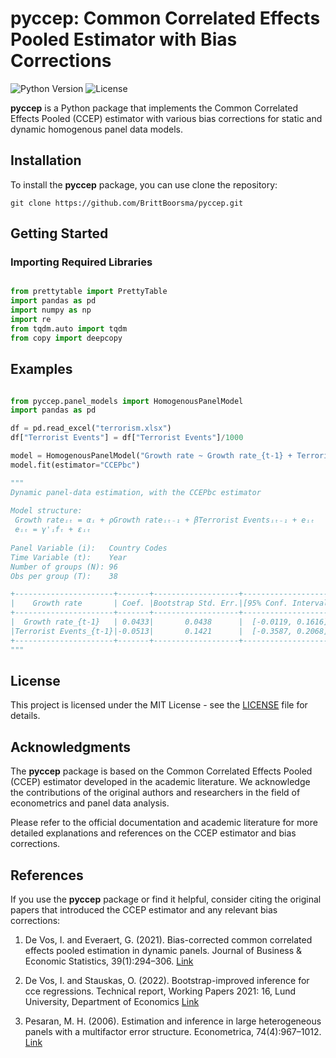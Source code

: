 # pyccep: Common Correlated Effects Pooled Estimator with Bias Corrections

![Python Version](https://img.shields.io/badge/python-3.7%2B-blue.svg)
![License](https://img.shields.io/badge/license-MIT-green.svg)

**pyccep** is a Python package that implements the Common Correlated Effects Pooled (CCEP) estimator with various bias corrections for static and dynamic homogenous panel data models. 

## Installation

To install the **pyccep** package, you can use clone the repository:

```
git clone https://github.com/BrittBoorsma/pyccep.git
```

## Getting Started

### Importing Required Libraries

```python

from prettytable import PrettyTable
import pandas as pd
import numpy as np 
import re
from tqdm.auto import tqdm
from copy import deepcopy
```


## Examples

```python

from pyccep.panel_models import HomogenousPanelModel
import pandas as pd

df = pd.read_excel("terrorism.xlsx")  
df["Terrorist Events"] = df["Terrorist Events"]/1000

model = HomogenousPanelModel("Growth rate ~ Growth rate_{t-1} + Terrorist Events_{t-1}", df, "Country Codes", time="Year")
model.fit(estimator="CCEPbc")

"""
Dynamic panel-data estimation, with the CCEPbc estimator
                                                                                     
Model structure:   
 Growth rateᵢₜ = αᵢ + ρGrowth rateᵢₜ₋₁ + βTerrorist Eventsᵢₜ₋₁ + eᵢₜ                       
 eᵢₜ = γ'ᵢfₜ + εᵢₜ                                                                     
                                                                                     
Panel Variable (i):   Country Codes                                                        
Time Variable (t):    Year                                                                 
Number of groups (N): 96                                                                   
Obs per group (T):    38   

+----------------------+-------+-------------------+---------------------+
|    Growth rate       | Coef. |Bootstrap Std. Err.|[95% Conf. Interval] |
+----------------------+-------+-------------------+---------------------+
|  Growth rate_{t-1}   | 0.0433|       0.0438      |  [-0.0119, 0.1616]  |
|Terrorist Events_{t-1}|-0.0513|       0.1421      |  [-0.3587, 0.2068]  |
+----------------------+-------+-------------------+---------------------+
"""
```

## License

This project is licensed under the MIT License - see the [LICENSE](LICENSE) file for details.

## Acknowledgments

The **pyccep** package is based on the Common Correlated Effects Pooled (CCEP) estimator developed in the academic literature. We acknowledge the contributions of the original authors and researchers in the field of econometrics and panel data analysis.

Please refer to the official documentation and academic literature for more detailed explanations and references on the CCEP estimator and bias corrections.

## References

If you use the **pyccep** package or find it helpful, consider citing the original papers that introduced the CCEP estimator and any relevant bias corrections:

1. De Vos, I. and Everaert, G. (2021). Bias-corrected common correlated effects pooled estimation in dynamic panels. Journal of Business & Economic Statistics, 39(1):294–306. [Link](https://doi.org/10.1080/07350015.2019.1654879)

2. De Vos, I. and Stauskas, O. (2022). Bootstrap-improved inference for cce regressions. Technical report, Working Papers 2021: 16, Lund University, Department of Economics [Link](https://www.researchgate.net/profile/Ignace-De-Vos/publication/362932059_Bootstrap-Improved_Inference_for_CCE_Regressions/links/6307cdc81ddd4470210aaf0a/Bootstrap-Improved-Inference-for-CCE-Regressions.pdf)

3. Pesaran, M. H. (2006). Estimation and inference in large heterogeneous panels with a multifactor error structure. Econometrica, 74(4):967–1012. [Link]( https://doi.org/10.1111/j.1468-0262.2006.00692.x)